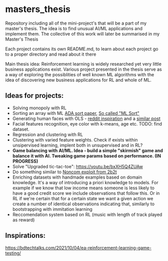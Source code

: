 # masters_thesis

Repository including all of the mini-project's that will be a part of my master's thesis. The idea is to find unusual AI/ML applications and implement them. The collective of this work will later be summarised in my Master's Thesis

Each project contains its own README.md, to learn about each project go to a proper directory and read about it there

Main thesis idea: Reinforcement learning is widely researched yet very little business applications exist. Various project presented in the thesis serve as a way of exploring the possiblities of well known ML algorithms with the idea of discovering new business applications for RL and whole of ML.

## Ideas for projects:

- Solving monopoly with RL
- Sorting an array with ML [ADA sort paper](https://www.researchgate.net/publication/305362015_AdaSort_Adaptive_Sorting_using_Machine_Learning), [So called "ML Sort"](https://arxiv.org/abs/1805.04272)
- Generating human faces with OLS - [reddit inspiration](https://www.reddit.com/r/learnmachinelearning/comments/npojso/built_linear_regression_model_which_can_predict/?utm_medium=android_app&utm_source=share) and a [similar post](https://www.reddit.com/r/artificial/comments/ozsdju/generate_new_images_from_any_userbased_inputs_say/?utm_medium=android_app&utm_source=share)
- Facial features recognition, eye color with k-means, age etc. TODO: find dataset.
- Regression and clustering with RL
- Clustering with varied feature weights. Check if exists within unsipervised learning, implent both in unsupervised and in RL?
- **Game balancing with AI/ML. Idea - build a simple "skirmish" game and balance it with AI. Tweaking game params based on performance. (IN PROGRESS)**
- Solve "Upgraded tic-tac-toe": https://youtu.be/bxXH5Q4ZUAw
- Do something similar to [Noncom exploit from 2b2t](https://github.com/nerdsinspace/nocom-explanation/blob/main/README.md)
- Enriching datasets with handmade examples based on domain knowledge. It's a way of introducing a priori knowledge to models. For example if we know that low income means someone is less likely to have a good credit score we include observations that follow this. Or in RL if we're certain that for a certain state we want a given action we create a number of identical observations indicating that, similarly to bootstrapping with immitation learning
- Reccomendation system based on RL (music with length of track played as reward)

## Inspirations:
https://bdtechtalks.com/2021/10/04/ea-reinforcement-learning-game-testing/
